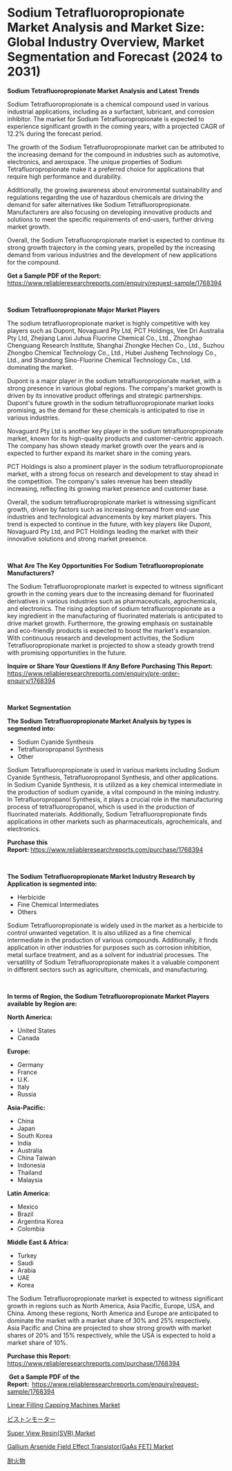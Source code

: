 <p><h1>Sodium Tetrafluoropropionate Market Analysis and Market Size: Global Industry Overview, Market Segmentation and Forecast (2024 to 2031)</h1></p><p><strong>Sodium Tetrafluoropropionate Market Analysis and Latest Trends</strong></p>
<p><p>Sodium Tetrafluoropropionate is a chemical compound used in various industrial applications, including as a surfactant, lubricant, and corrosion inhibitor. The market for Sodium Tetrafluoropropionate is expected to experience significant growth in the coming years, with a projected CAGR of 12.2% during the forecast period.</p><p>The growth of the Sodium Tetrafluoropropionate market can be attributed to the increasing demand for the compound in industries such as automotive, electronics, and aerospace. The unique properties of Sodium Tetrafluoropropionate make it a preferred choice for applications that require high performance and durability.</p><p>Additionally, the growing awareness about environmental sustainability and regulations regarding the use of hazardous chemicals are driving the demand for safer alternatives like Sodium Tetrafluoropropionate. Manufacturers are also focusing on developing innovative products and solutions to meet the specific requirements of end-users, further driving market growth.</p><p>Overall, the Sodium Tetrafluoropropionate market is expected to continue its strong growth trajectory in the coming years, propelled by the increasing demand from various industries and the development of new applications for the compound.</p></p>
<p><strong>Get a Sample PDF of the Report:&nbsp;</strong> <a href="https://www.reliableresearchreports.com/enquiry/request-sample/1768394">https://www.reliableresearchreports.com/enquiry/request-sample/1768394</a></p>
<p>&nbsp;</p>
<p><strong>Sodium Tetrafluoropropionate Major Market Players</strong></p>
<p><p>The sodium tetrafluoropropionate market is highly competitive with key players such as Dupont, Novaguard Pty Ltd, PCT Holdings, Vee Dri Australia Pty Ltd, Zhejiang Lanxi Juhua Fluorine Chemical Co., Ltd., Zhonghao Chenguang Research Institute, Shanghai Zhongke Hechen Co., Ltd., Suzhou Zhongbo Chemical Technology Co., Ltd., Hubei Jusheng Technology Co., Ltd., and Shandong Sino-Fluorine Chemical Technology Co., Ltd. dominating the market.</p><p>Dupont is a major player in the sodium tetrafluoropropionate market, with a strong presence in various global regions. The company's market growth is driven by its innovative product offerings and strategic partnerships. Dupont's future growth in the sodium tetrafluoropropionate market looks promising, as the demand for these chemicals is anticipated to rise in various industries.</p><p>Novaguard Pty Ltd is another key player in the sodium tetrafluoropropionate market, known for its high-quality products and customer-centric approach. The company has shown steady market growth over the years and is expected to further expand its market share in the coming years.</p><p>PCT Holdings is also a prominent player in the sodium tetrafluoropropionate market, with a strong focus on research and development to stay ahead in the competition. The company's sales revenue has been steadily increasing, reflecting its growing market presence and customer base.</p><p>Overall, the sodium tetrafluoropropionate market is witnessing significant growth, driven by factors such as increasing demand from end-use industries and technological advancements by key market players. This trend is expected to continue in the future, with key players like Dupont, Novaguard Pty Ltd, and PCT Holdings leading the market with their innovative solutions and strong market presence.</p></p>
<p>&nbsp;</p>
<p><strong>What Are The Key Opportunities For Sodium Tetrafluoropropionate Manufacturers?</strong></p>
<p><p>The Sodium Tetrafluoropropionate market is expected to witness significant growth in the coming years due to the increasing demand for fluorinated derivatives in various industries such as pharmaceuticals, agrochemicals, and electronics. The rising adoption of sodium tetrafluoropropionate as a key ingredient in the manufacturing of fluorinated materials is anticipated to drive market growth. Furthermore, the growing emphasis on sustainable and eco-friendly products is expected to boost the market's expansion. With continuous research and development activities, the Sodium Tetrafluoropropionate market is projected to show a steady growth trend with promising opportunities in the future.</p></p>
<p><strong>Inquire or Share Your Questions If Any Before Purchasing This Report:</strong> <a href="https://www.reliableresearchreports.com/enquiry/pre-order-enquiry/1768394">https://www.reliableresearchreports.com/enquiry/pre-order-enquiry/1768394</a></p>
<p>&nbsp;</p>
<p><strong>Market Segmentation</strong></p>
<p><strong>The Sodium Tetrafluoropropionate Market Analysis by types is segmented into:</strong></p>
<p><ul><li>Sodium Cyanide Synthesis</li><li>Tetrafluoropropanol Synthesis</li><li>Other</li></ul></p>
<p><p>Sodium Tetrafluoropropionate is used in various markets including Sodium Cyanide Synthesis, Tetrafluoropropanol Synthesis, and other applications. In Sodium Cyanide Synthesis, it is utilized as a key chemical intermediate in the production of sodium cyanide, a vital compound in the mining industry. In Tetrafluoropropanol Synthesis, it plays a crucial role in the manufacturing process of tetrafluoropropanol, which is used in the production of fluorinated materials. Additionally, Sodium Tetrafluoropropionate finds applications in other markets such as pharmaceuticals, agrochemicals, and electronics.</p></p>
<p><strong>Purchase this Report:&nbsp;</strong><a href="https://www.reliableresearchreports.com/purchase/1768394">https://www.reliableresearchreports.com/purchase/1768394</a></p>
<p>&nbsp;</p>
<p><strong>The Sodium Tetrafluoropropionate Market Industry Research by Application is segmented into:</strong></p>
<p><ul><li>Herbicide</li><li>Fine Chemical Intermediates</li><li>Others</li></ul></p>
<p><p>Sodium Tetrafluoropropionate is widely used in the market as a herbicide to control unwanted vegetation. It is also utilized as a fine chemical intermediate in the production of various compounds. Additionally, it finds application in other industries for purposes such as corrosion inhibition, metal surface treatment, and as a solvent for industrial processes. The versatility of Sodium Tetrafluoropropionate makes it a valuable component in different sectors such as agriculture, chemicals, and manufacturing.</p></p>
<p>&nbsp;</p>
<p><strong>In terms of Region, the Sodium Tetrafluoropropionate Market Players available by Region are:</strong></p>
<p>
    <p> <strong> North America: </strong>
        <ul>
            <li>United States</li>
            <li>Canada</li>
        </ul>
        </p> 
    <p> <strong> Europe: </strong>
        <ul>
            <li>Germany</li>
            <li>France</li>
            <li>U.K.</li>
            <li>Italy</li>
            <li>Russia</li>
        </ul>
        </p> 
    <p> <strong> Asia-Pacific: </strong>
        <ul>
            <li>China</li>
            <li>Japan</li>
            <li>South Korea</li>
            <li>India</li>
            <li>Australia</li>
            <li>China Taiwan</li>
            <li>Indonesia</li>
            <li>Thailand</li>
            <li>Malaysia</li>
        </ul>
        </p> 
    <p> <strong> Latin America: </strong>
        <ul>
            <li>Mexico</li>
            <li>Brazil</li>
            <li>Argentina Korea</li>
            <li>Colombia</li>
        </ul>
        </p> 
    <p> <strong> Middle East & Africa: </strong>
        <ul>
            <li>Turkey</li>
            <li>Saudi</li>
            <li>Arabia</li>
            <li>UAE</li>
            <li>Korea</li>
        </ul>
    </p>
    </p>
<p><p>The Sodium Tetrafluoropropionate market is expected to witness significant growth in regions such as North America, Asia Pacific, Europe, USA, and China. Among these regions, North America and Europe are anticipated to dominate the market with a market share of 30% and 25% respectively. Asia Pacific and China are projected to show strong growth with market shares of 20% and 15% respectively, while the USA is expected to hold a market share of 10%.</p></p>
<p><strong>Purchase this Report: </strong><a href="https://www.reliableresearchreports.com/purchase/1768394">https://www.reliableresearchreports.com/purchase/1768394</a></p>
<p>&nbsp;<strong>Get a Sample PDF of the Report:&nbsp;&nbsp;</strong><a href="https://www.reliableresearchreports.com/enquiry/request-sample/1768394">https://www.reliableresearchreports.com/enquiry/request-sample/1768394</a></p>
<p><strong></strong></p>
<p><p><a href="https://issuu.com/reportprime-2/docs/linear-filling-capping-machines-market-size-2030.p">Linear Filling Capping Machines Market</a></p><p><a href="https://github.com/dzy793153605/Market-Research-Report-List-1/blob/main/3988876819.md">ピストンモーター</a></p><p><a href="https://github.com/jodemen/Market-Research-Report-List-1/blob/main/super-view-resinsvr-market.md">Super View Resin(SVR) Market</a></p><p><a href="https://github.com/jj19131/Market-Research-Report-List-1/blob/main/gallium-arsenide-field-effect-transistorgaas-fet-market.md">Gallium Arsenide Field Effect Transistor(GaAs FET) Market</a></p><p><a href="https://medium.com/@desekay3566/2024%E5%B9%B4%E3%81%8B%E3%82%892031%E5%B9%B4%E3%81%BE%E3%81%A7%E3%81%AE%E8%80%90%E7%81%AB%E7%89%A9%E5%B8%82%E5%A0%B4%E3%81%AE%E5%8B%95%E5%90%91%E3%81%A8%E5%B8%82%E5%A0%B4%E5%88%86%E6%9E%90%E3%81%8C%E4%BA%88%E6%B8%AC%E3%81%95%E3%82%8C%E3%81%A6%E3%81%84%E3%81%BE%E3%81%99-ac8d280922cd">耐火物</a></p></p>